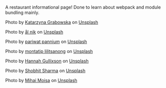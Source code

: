 A restaurant informational page! Done to learn about webpack and module bundling mainly.

Photo by <a href="https://unsplash.com/@kalljet?utm_source=unsplash&utm_medium=referral&utm_content=creditCopyText">Katarzyna Grabowska</a> on <a href="https://unsplash.com/photos/dvdPiqndrdU?utm_source=unsplash&utm_medium=referral&utm_content=creditCopyText">Unsplash</a>
  
Photo by <a href="https://unsplash.com/it/@everhooder?utm_source=unsplash&utm_medium=referral&utm_content=creditCopyText">ål nik</a> on <a href="https://unsplash.com/photos/K0mrkZiTbfQ?utm_source=unsplash&utm_medium=referral&utm_content=creditCopyText">Unsplash</a>
  

Photo by <a href="https://unsplash.com/@pariwatt?utm_source=unsplash&utm_medium=referral&utm_content=creditCopyText">pariwat pannium</a> on <a href="https://unsplash.com/photos/MSuQCVvi6U0?utm_source=unsplash&utm_medium=referral&utm_content=creditCopyText">Unsplash</a>

Photo by <a href="https://unsplash.com/@montatip?utm_source=unsplash&utm_medium=referral&utm_content=creditCopyText">montatip lilitsanong</a> on <a href="https://unsplash.com/photos/hU2ieCpAoDI?utm_source=unsplash&utm_medium=referral&utm_content=creditCopyText">Unsplash</a>
  

Photo by <a href="https://unsplash.com/@hgullixson?utm_source=unsplash&utm_medium=referral&utm_content=creditCopyText">Hannah Gullixson</a> on <a href="https://unsplash.com/photos/0IEemURq3GM?utm_source=unsplash&utm_medium=referral&utm_content=creditCopyText">Unsplash</a>


Photo by <a href="https://unsplash.com/@shobhitsharma?utm_source=unsplash&utm_medium=referral&utm_content=creditCopyText">Shobhit Sharma</a> on <a href="https://unsplash.com/photos/H5B8p4b8INU?utm_source=unsplash&utm_medium=referral&utm_content=creditCopyText">Unsplash</a>
  

Photo by <a href="https://unsplash.com/@moisamihai092?utm_source=unsplash&utm_medium=referral&utm_content=creditCopyText">Mihai Moisa</a> on <a href="https://unsplash.com/photos/Djtc1T38-GY?utm_source=unsplash&utm_medium=referral&utm_content=creditCopyText">Unsplash</a>
  